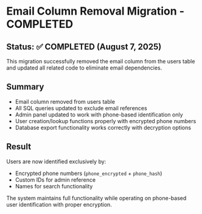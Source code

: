 
# Email Column Removal Migration - COMPLETED

## Status: ✅ COMPLETED (August 7, 2025)

This migration successfully removed the email column from the users table and updated all related code to eliminate email dependencies.

## Summary
- Email column removed from users table
- All SQL queries updated to exclude email references  
- Admin panel updated to work with phone-based identification only
- User creation/lookup functions properly with encrypted phone numbers
- Database export functionality works correctly with decryption options

## Result
Users are now identified exclusively by:
- Encrypted phone numbers (`phone_encrypted` + `phone_hash`)
- Custom IDs for admin reference
- Names for search functionality

The system maintains full functionality while operating on phone-based user identification with proper encryption.
